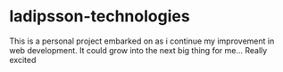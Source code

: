 # ladipsson-technologies

This is a personal project embarked on as i continue my improvement in web development. It could grow into the next big thing for me... Really excited
